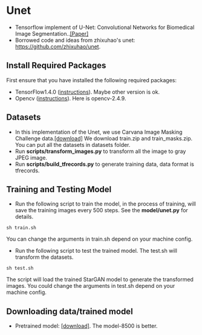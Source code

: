 # Unet 
* Tensorflow implement of U-Net: Convolutional Networks for Biomedical Image Segmentation..[[Paper]](https://arxiv.org/abs/1505.04597)
* Borrowed code and ideas from zhixuhao's unet: https://github.com/zhixuhao/unet.

## Install Required Packages
First ensure that you have installed the following required packages:
* TensorFlow1.4.0 ([instructions](https://www.tensorflow.org/install/)). Maybe other version is ok.
* Opencv ([instructions](https://github.com/opencv/opencv)). Here is opencv-2.4.9.

## Datasets
* In this implementation of the Unet, we use Carvana Image Masking Challenge data.[[download]](https://www.kaggle.com/c/carvana-image-masking-challenge/data) We download train.zip and train_masks.zip. You can put all the datasets in datasets folder.
* Run **scripts/transform_images.py** to transform all the image to gray JPEG image.
* Run **scripts/build_tfrecords.py** to generate training data, data format is tfrecords.

## Training and Testing Model
* Run the following script to train the model, in the process of training, will save the training images every 500 steps. See the **model/unet.py** for details.
```shell
sh train.sh
```
You can change the arguments in train.sh depend on your machine config.
* Run the following script to test the trained model. The test.sh will transform the datasets.
```shell
sh test.sh
```
The script will load the trained StarGAN model to generate the transformed images. You could change the arguments in test.sh depend on your machine config.

## Downloading data/trained model
* Pretrained model: [[download]](https://drive.google.com/open?id=14_8ZthgcpIXdEQEzIENueXv7dGVzHvjK). The model-8500 is better.